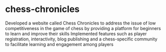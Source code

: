 # chess-chronicles

Developed a website called Chess Chronicles to address the issue of low competitiveness in the game of chess by providing a platform for beginners to learn and improve their skills
Implemented features such as player registration, interactivity, blog publishing and a chess-specific community to facilitate learning and engagement among players

